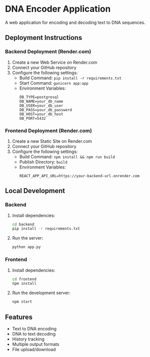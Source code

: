 # DNA Encoder Application

A web application for encoding and decoding text to DNA sequences.

## Deployment Instructions

### Backend Deployment (Render.com)

1. Create a new Web Service on Render.com
2. Connect your GitHub repository
3. Configure the following settings:
   - Build Command: `pip install -r requirements.txt`
   - Start Command: `gunicorn app:app`
   - Environment Variables:
     ```
     DB_TYPE=postgresql
     DB_NAME=your_db_name
     DB_USER=your_db_user
     DB_PASS=your_db_password
     DB_HOST=your_db_host
     DB_PORT=5432
     ```

### Frontend Deployment (Render.com)

1. Create a new Static Site on Render.com
2. Connect your GitHub repository
3. Configure the following settings:
   - Build Command: `npm install && npm run build`
   - Publish Directory: `build`
   - Environment Variables:
     ```
     REACT_APP_API_URL=https://your-backend-url.onrender.com
     ```

## Local Development

### Backend
1. Install dependencies:
   ```bash
   cd backend
   pip install -r requirements.txt
   ```
2. Run the server:
   ```bash
   python app.py
   ```

### Frontend
1. Install dependencies:
   ```bash
   cd frontend
   npm install
   ```
2. Run the development server:
   ```bash
   npm start
   ```

## Features
- Text to DNA encoding
- DNA to text decoding
- History tracking
- Multiple output formats
- File upload/download


 
